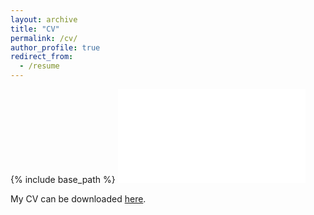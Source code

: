 ```yaml
---
layout: archive
title: "CV"
permalink: /cv/
author_profile: true
redirect_from:
  - /resume
---
```


{% include base_path %}
<embed src="/files/CV_Shantanu_Jaiswal.pdf" type="application/pdf">

My CV can be downloaded [here](https://shantanuj.github.io/files/CV_Shantanu_Jaiswal.pdf). 